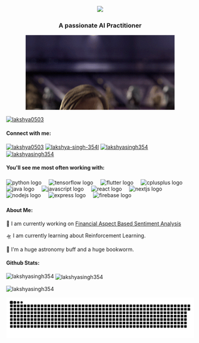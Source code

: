 <p align="center"><img src="https://readme-typing-svg.demolab.com?font=Fira+Code&size=35&duration=2000&pause=1000&color=9407F7&weight=100&center=true&random=false&width=435&lines=&lines=Hey+There!+%F0%9F%91%8B;I'm+Lakshya+Singh!](https://readme-typing-svg.demolab.com?font=Fira+Code&weight=600&size=35&duration=2000&pause=1000&color=9407F7&center=true&vCenter=true&random=false&width=435&lines=Hey+There!+%F0%9F%91%8B;I'm+Lakshya+Singh!"></p>
<h3 align="center">A passionate  AI Practitioner</h3>
<p align="center"><img src="/hello_there.gif"></p>

<p align="left"> <a href="https://twitter.com/lakshya0503" target="blank"><img src="https://img.shields.io/twitter/follow/lakshya0503?logo=twitter&style=for-the-badge" alt="lakshya0503" /></a> </p>

<h4 align="left">Connect with me:</h4>
<p align="left">
<a href="https://twitter.com/lakshya0503" target="blank"><img align="center" src="https://raw.githubusercontent.com/rahuldkjain/github-profile-readme-generator/master/src/images/icons/Social/twitter.svg" alt="lakshya0503" height="30" width="40" /></a>
<a href="https://linkedin.com/in/lakshya-singh-354l" target="blank"><img align="center" src="https://raw.githubusercontent.com/rahuldkjain/github-profile-readme-generator/master/src/images/icons/Social/linked-in-alt.svg" alt="lakshya-singh-354l" height="30" width="40" /></a>
<a href="https://kaggle.com/lakshyasingh354" target="blank"><img align="center" src="https://raw.githubusercontent.com/rahuldkjain/github-profile-readme-generator/master/src/images/icons/Social/kaggle.svg" alt="lakshyasingh354" height="30" width="40" /></a>
<a href="mailto:lakshya.singh354@gmail.com" target="blank"><img align="center" src="https://raw.githubusercontent.com/maurodesouza/profile-readme-generator/master/src/assets/icons/social/gmail/default.svg" alt="lakshyasingh354" height="30" width="40" /></a>

</p>

<h4 align="left">You'll see me most often working with:</h4>

###

<div align="left">
  <img src="https://skillicons.dev/icons?i=py" height="40" alt="python logo"  />
  <img width="12" />
  <img src="https://skillicons.dev/icons?i=tensorflow" height="40" alt="tensorflow logo"  />
  <img width="12" />
  <img src="https://skillicons.dev/icons?i=flutter" height="40" alt="flutter logo"  />
  <img width="12" />
  <img src="https://skillicons.dev/icons?i=cpp" height="40" alt="cplusplus logo"  />
  <img width="12" />
  <img src="https://skillicons.dev/icons?i=java" height="40" alt="java logo"  />
  <img width="12" />
  <img src="https://skillicons.dev/icons?i=js" height="40" alt="javascript logo"  />
  <img width="12" />
  <img src="https://skillicons.dev/icons?i=react" height="40" alt="react logo"  />
  <img width="12" />
  <img src="https://skillicons.dev/icons?i=nextjs" height="40" alt="nextjs logo"  />
  <img width="12" />
  <img src="https://skillicons.dev/icons?i=nodejs" height="40" alt="nodejs logo"  />
  <img width="12" />
  <img src="https://skillicons.dev/icons?i=express" height="40" alt="express logo"  />
  <img width="12" />
  <img src="https://skillicons.dev/icons?i=firebase" height="40" alt="firebase logo"  />
</div>

###
<!--- 
<div align="center">
  <img src="https://github-read-medium-git-main.pahlevikun.vercel.app/latest?limit=4&username=lakshya.singh354&theme=midnight-purple" alt="Layout with last medium posts"  />
</div>
!--->
<h4> About Me:</h4>
<div>
 
🚀 I am currently working on [Financial Aspect Based Sentiment Analysis](https://github.com/LakshyaSingh354/FABSA)

🛸 I am currently learning about Reinforcement Learning.

🌌 I'm a huge astronomy buff and a huge bookworm.<br>


<!---<h3 align="left">I am currently reading:</h3>
<a href="https://www.goodreads.com/user/show/149789414-lakshya-singh"><img src="https://goodreads-readme.vercel.app/api/book?id=149789414" alt="GoodReads reading" width="350" /></a>
--->
 </div>
<h4>Github Stats:</h4>
<p><img align="left" src="https://github-readme-stats.vercel.app/api/top-langs?username=lakshyasingh354&theme=midnight-purple&hide_rank=true&show_icons=true&locale=en&layout=compact" alt="lakshyasingh354" /></p>

<p>&nbsp;<img align="center" src="https://github-readme-stats.vercel.app/api?username=lakshyasingh354&theme=midnight-purple&hide_rank=true&show_icons=true&locale=en" alt="lakshyasingh354" /></p>

<p><img align="center" src="https://github-readme-streak-stats.herokuapp.com/?user=lakshyasingh354&theme=midnight-purple&" alt="lakshyasingh354" /></p>
<picture>
  <source media="(prefers-color-scheme: dark)" srcset="https://raw.githubusercontent.com/LakshyaSingh354/LakshyaSingh354/output/github-contribution-grid-snake-dark.svg">
  <source media="(prefers-color-scheme: light)" srcset="https://raw.githubusercontent.com/LakshyaSingh354/LakshyaSingh354/output/github-contribution-grid-snake.svg">
  <img alt="github contribution grid snake animation" src="https://raw.githubusercontent.com/LakshyaSingh354/LakshyaSingh354/output/github-contribution-grid-snake.svg">
</picture>
